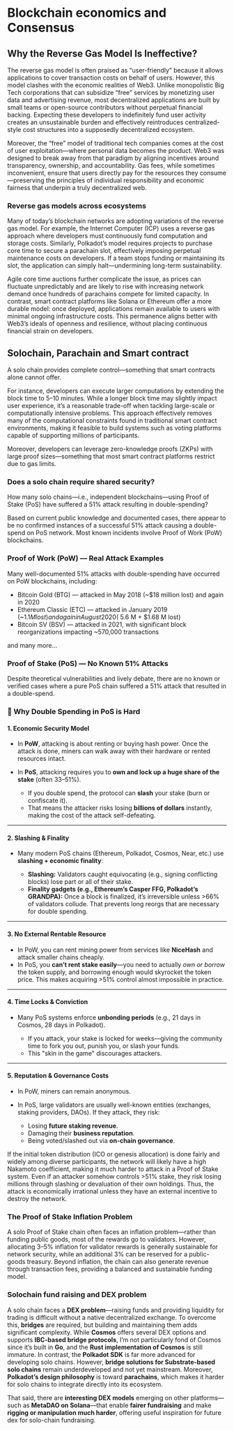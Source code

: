 # Blockchain economics and Consensus

## Why the Reverse Gas Model Is Ineffective?

The reverse gas model is often praised as “user-friendly” because it allows applications to cover transaction costs on behalf of users. However, this model clashes with the economic realities of Web3. Unlike monopolistic Big Tech corporations that can subsidize “free” services by monetizing user data and advertising revenue, most decentralized applications are built by small teams or open-source contributors without perpetual financial backing. Expecting these developers to indefinitely fund user activity creates an unsustainable burden and effectively reintroduces centralized-style cost structures into a supposedly decentralized ecosystem.

Moreover, the “free” model of traditional tech companies comes at the cost of user exploitation—where personal data becomes the product. Web3 was designed to break away from that paradigm by aligning incentives around transparency, ownership, and accountability. Gas fees, while sometimes inconvenient, ensure that users directly pay for the resources they consume—preserving the principles of individual responsibility and economic fairness that underpin a truly decentralized web.

### Reverse gas models across ecosystems

Many of today’s blockchain networks are adopting variations of the reverse gas model. For example, the Internet Computer (ICP) uses a reverse gas approach where developers must continuously fund computation and storage costs. Similarly, Polkadot’s model requires projects to purchase core time to secure a parachain slot, effectively imposing perpetual maintenance costs on developers. If a team stops funding or maintaining its slot, the application can simply halt—undermining long-term sustainability.

Agile core time auctions further complicate the issue, as prices can fluctuate unpredictably and are likely to rise with increasing network demand once hundreds of parachains compete for limited capacity. In contrast, smart contract platforms like Solana or Ethereum offer a more durable model: once deployed, applications remain available to users with minimal ongoing infrastructure costs. This permanence aligns better with Web3’s ideals of openness and resilience, without placing continuous financial strain on developers.


## Solochain, Parachain and Smart contract

A solo chain provides complete control—something that smart contracts alone cannot offer.

For instance, developers can execute larger computations by extending the block time to 5–10 minutes. While a longer block time may slightly impact user experience, it’s a reasonable trade-off when tackling large-scale or computationally intensive problems. This approach effectively removes many of the computational constraints found in traditional smart contract environments, making it feasible to build systems such as voting platforms capable of supporting millions of participants.

Moreover, developers can leverage zero-knowledge proofs (ZKPs) with large proof sizes—something that most smart contract platforms restrict due to gas limits.

### Does a solo chain require shared security?

How many solo chains—i.e., independent blockchains—using Proof of Stake (PoS) have suffered a 51% attack resulting in double-spending?

Based on current public knowledge and documented cases, there appear to be no confirmed instances of a successful 51% attack causing a double-spend on PoS network. Most known incidents involve Proof of Work (PoW) blockchains.

### Proof of Work (PoW) — Real Attack Examples

Many well-documented 51% attacks with double-spending have occurred on PoW blockchains, including:
- Bitcoin Gold (BTG) — attacked in May 2018 (~$18 million lost) and again in 2020
- Ethereum Classic (ETC) — attacked in January 2019 (~$1.1 M lost) and again in August 2020 (~$5.6 M + $1.68 M lost)
- Bitcoin SV (BSV) — attacked in 2021, with significant block reorganizations impacting ~570,000 transactions

and many more...

### Proof of Stake (PoS) — No Known 51% Attacks

Despite theoretical vulnerabilities and lively debate, there are no known or verified cases where a pure PoS chain suffered a 51% attack that resulted in a double-spend.


### 🔑 Why Double Spending in PoS is Hard

#### 1. **Economic Security Model**

* In **PoW**, attacking is about renting or buying hash power. Once the attack is done, miners can walk away with their hardware or rented resources intact.
* In **PoS**, attacking requires you to **own and lock up a huge share of the stake** (often 33–51%).

  * If you double spend, the protocol can **slash** your stake (burn or confiscate it).
  * That means the attacker risks losing **billions of dollars** instantly, making the cost of the attack self-defeating.

---

#### 2. **Slashing & Finality**

* Many modern PoS chains (Ethereum, Polkadot, Cosmos, Near, etc.) use **slashing + economic finality**:

  * **Slashing:** Validators caught equivocating (e.g., signing conflicting blocks) lose part or all of their stake.
  * **Finality gadgets (e.g., Ethereum’s Casper FFG, Polkadot’s GRANDPA):** Once a block is finalized, it’s irreversible unless >66% of validators collude. That prevents long reorgs that are necessary for double spending.

---

#### 3. **No External Rentable Resource**

* In PoW, you can rent mining power from services like **NiceHash** and attack smaller chains cheaply.
* In PoS, you **can’t rent stake easily**—you need to actually *own or borrow* the token supply, and borrowing enough would skyrocket the token price. This makes acquiring >51% control almost impossible in practice.

---

#### 4. **Time Locks & Conviction**

* Many PoS systems enforce **unbonding periods** (e.g., 21 days in Cosmos, 28 days in Polkadot).

  * If you attack, your stake is locked for weeks—giving the community time to fork you out, punish you, or slash your funds.
  * This "skin in the game" discourages attackers.

---

#### 5. **Reputation & Governance Costs**

* In PoW, miners can remain anonymous.
* In PoS, large validators are usually well-known entities (exchanges, staking providers, DAOs). If they attack, they risk:

  * Losing **future staking revenue**.
  * Damaging their **business reputation**.
  * Being voted/slashed out via **on-chain governance**.


If the initial token distribution (ICO or genesis allocation) is done fairly and widely among diverse participants, the network will likely have a high Nakamoto coefficient, making it much harder to attack in a Proof of Stake system. Even if an attacker somehow controls >51% stake, they risk losing millions through slashing or devaluation of their own holdings. Thus, the attack is economically irrational unless they have an external incentive to destroy the network.

### The Proof of Stake Inflation Problem

A solo Proof of Stake chain often faces an inflation problem—rather than funding public goods, most of the rewards go to validators. However, allocating 3–5% inflation for validator rewards is generally sustainable for network security, while an additional 3% can be reserved for a public-goods treasury. Beyond inflation, the chain can also generate revenue through transaction fees, providing a balanced and sustainable funding model.


### Solochain fund raising and DEX problem

A solo chain faces a **DEX problem**—raising funds and providing liquidity for trading is difficult without a native decentralized exchange. To overcome this, **bridges** are required, but building and maintaining them adds significant complexity. While **Cosmos** offers several DEX options and supports **IBC-based bridge protocols**, I’m not particularly fond of Cosmos since it’s built in **Go**, and the **Rust implementation of Cosmos** is still immature. In contrast, the **Polkadot SDK** is far more advanced for developing solo chains. However, **bridge solutions for Substrate-based solo chains** remain underdeveloped and not yet mainstream. Moreover, **Polkadot’s design philosophy** is toward **parachains**, which makes it harder for solo chains to integrate directly into its ecosystem.


That said, there are **interesting DEX models** emerging on other platforms—such as **MetaDAO on Solana**—that enable **fairer fundraising** and make **rigging or manipulation much harder**, offering useful inspiration for future dex for solo-chain fundraising.
